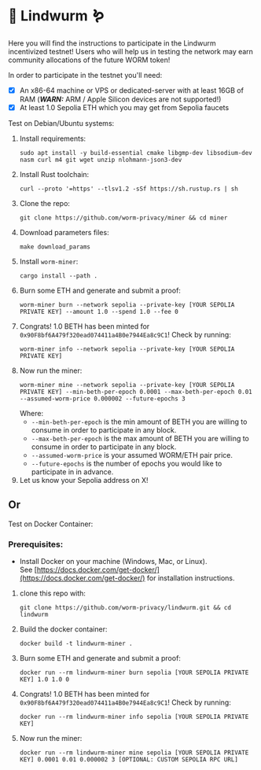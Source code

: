 # 🐉 Lindwurm 🪱

Here you will find the instructions to participate in the Lindwurm incentivized testnet! Users who will help us in testing the network may earn community allocations of the future WORM token!

In order to participate in the testnet you'll need:

- [x] An x86-64 machine or VPS or dedicated-server with at least 16GB of RAM (***WARN:*** ARM / Apple Silicon devices are not supported!)
- [x] At least 1.0 Sepolia ETH which you may get from Sepolia faucets

Test on Debian/Ubuntu systems:

1. Install requirements:
   ```
   sudo apt install -y build-essential cmake libgmp-dev libsodium-dev nasm curl m4 git wget unzip nlohmann-json3-dev
   ```
3. Install Rust toolchain:
   ```
   curl --proto '=https' --tlsv1.2 -sSf https://sh.rustup.rs | sh
   ```
5. Clone the repo:
   ```
   git clone https://github.com/worm-privacy/miner && cd miner
   ```
7. Download parameters files:
   ```
   make download_params
   ```
9. Install `worm-miner`:
   ```
   cargo install --path .
   ```
10. Burn some ETH and generate and submit a proof:
    ```
    worm-miner burn --network sepolia --private-key [YOUR SEPOLIA PRIVATE KEY] --amount 1.0 --spend 1.0 --fee 0
    ```
11. Congrats! 1.0 BETH has been minted for `0x90F8bf6A479f320ead074411a4B0e7944Ea8c9C1`! Check by running:
    ```
    worm-miner info --network sepolia --private-key [YOUR SEPOLIA PRIVATE KEY]
    ```
12. Now run the miner:
    ```
    worm-miner mine --network sepolia --private-key [YOUR SEPOLIA PRIVATE KEY] --min-beth-per-epoch 0.0001 --max-beth-per-epoch 0.01 --assumed-worm-price 0.000002 --future-epochs 3
    ```
    Where:
      - `--min-beth-per-epoch` is the min amount of BETH you are willing to consume in order to participate in any block.
      - `--max-beth-per-epoch` is the max amount of BETH you are willing to consume in order to participate in any block.
      - `--assumed-worm-price` is your assumed WORM/ETH pair price.
      - `--future-epochs` is the number of epochs you would like to participate in in advance.
13. Let us know your Sepolia address on X!

## Or

Test on Docker Container:

### Prerequisites:
- Install Docker on your machine (Windows, Mac, or Linux).  
  See [https://docs.docker.com/get-docker/](https://docs.docker.com/get-docker/) for installation instructions.

1. clone this repo with:  
   ```
   git clone https://github.com/worm-privacy/lindwurm.git && cd lindwurm
   ```

2. Build the docker container:
   ```
   docker build -t lindwurm-miner .
   ```

3. Burn some ETH and generate and submit a proof:
    ```
    docker run --rm lindwurm-miner burn sepolia [YOUR SEPOLIA PRIVATE KEY] 1.0 1.0 0
    ```

4. Congrats! 1.0 BETH has been minted for `0x90F8bf6A479f320ead074411a4B0e7944Ea8c9C1`! Check by running:
    ```
    docker run --rm lindwurm-miner info sepolia [YOUR SEPOLIA PRIVATE KEY]
    ```
5. Now run the miner:
    ```
    docker run --rm lindwurm-miner mine sepolia [YOUR SEPOLIA PRIVATE KEY] 0.0001 0.01 0.000002 3 [OPTIONAL: CUSTOM SEPOLIA RPC URL]
    ```

